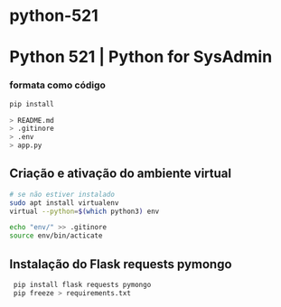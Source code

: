 # python-521
# Python 521 | Python for SysAdmin

### formata como código
```bash
pip install
```

```bash
> README.md
> .gitinore
> .env
> app.py
```

## Criação e ativação do ambiente virtual
```bash
# se não estiver instalado
sudo apt install virtualenv
virtual --python=$(which python3) env

echo "env/" >> .gitinore
source env/bin/acticate

```

## Instalação do Flask  requests pymongo
```bash
 pip install flask requests pymongo
 pip freeze > requirements.txt
```


